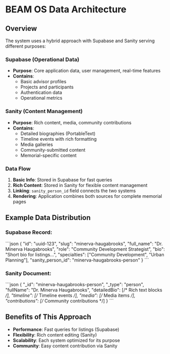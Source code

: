 # BEAM OS Data Architecture

## Overview
The system uses a hybrid approach with Supabase and Sanity serving different purposes:

### Supabase (Operational Data)
- **Purpose**: Core application data, user management, real-time features
- **Contains**: 
  - Basic advisor profiles
  - Projects and participants
  - Authentication data
  - Operational metrics

### Sanity (Content Management)
- **Purpose**: Rich content, media, community contributions
- **Contains**:
  - Detailed biographies (PortableText)
  - Timeline events with rich formatting
  - Media galleries
  - Community-submitted content
  - Memorial-specific content

### Data Flow
1. **Basic Info**: Stored in Supabase for fast queries
2. **Rich Content**: Stored in Sanity for flexible content management
3. **Linking**: `sanity_person_id` field connects the two systems
4. **Rendering**: Application combines both sources for complete memorial pages

## Example Data Distribution

### Supabase Record:
\`\`\`json
{
  "id": "uuid-123",
  "slug": "minerva-haugabrooks",
  "full_name": "Dr. Minerva Haugabrooks",
  "role": "Community Development Strategist",
  "bio": "Short bio for listings...",
  "specialties": ["Community Development", "Urban Planning"],
  "sanity_person_id": "minerva-haugabrooks-person"
}
\`\`\`

### Sanity Document:
\`\`\`json
{
  "_id": "minerva-haugabrooks-person",
  "_type": "person",
  "fullName": "Dr. Minerva Haugabrooks",
  "detailedBio": [/* Rich text blocks */],
  "timeline": [/* Timeline events */],
  "media": [/* Media items */],
  "contributions": [/* Community contributions */]
}
\`\`\`

## Benefits of This Approach
- **Performance**: Fast queries for listings (Supabase)
- **Flexibility**: Rich content editing (Sanity)
- **Scalability**: Each system optimized for its purpose
- **Community**: Easy content contribution via Sanity
